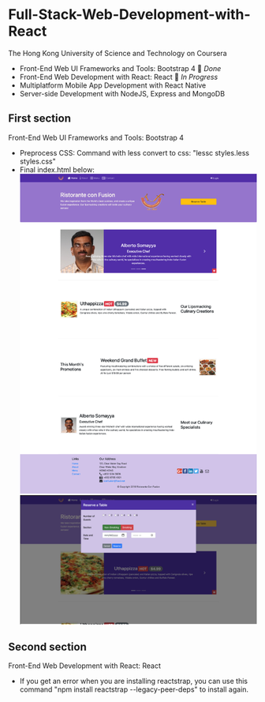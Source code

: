 # Full-Stack-Web-Development-with-React
The Hong Kong University of Science and Technology on Coursera
- Front-End Web UI Frameworks and Tools: Bootstrap 4  &#x1F34E; _Done_
- Front-End Web Development with React: React &#x1F34F; _In Progress_
- Multiplatform Mobile App Development with React Native
- Server-side Development with NodeJS, Express and MongoDB

## First section
Front-End Web UI Frameworks and Tools: Bootstrap 4
- Preprocess CSS: Command with less convert to css: "lessc styles.less styles.css"
- Final index.html below:
![INDEX](Bootstrap4/img/index_page.png)
![RESERVETABLE](Bootstrap4/img/reserve_table.png)

## Second section
Front-End Web Development with React: React
- If you get an error when you are installing reactstrap, you can use this command "npm install reactstrap --legacy-peer-deps" to install again.
